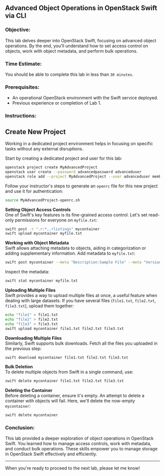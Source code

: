 ## Advanced Object Operations in OpenStack Swift via CLI

### Objective:

This lab delves deeper into OpenStack Swift, focusing on advanced object operations. By the end, you'll understand how to set access control on objects, work with object metadata, and perform bulk operations.

### Time Estimate:

You should be able to complete this lab in less than `30 minutes`.

### Prerequisites:

- An operational OpenStack environment with the Swift service deployed.
- Previous experience or completion of Lab 1.

### Instructions:

## Create New Project

Working in a dedicated project environment helps in focusing on specific tasks without any external disruptions.

Start by creating a dedicated project and user for this lab:

```bash
openstack project create MyAdvancedProject
openstack user create --password advancedpassword advanceduser
openstack role add --project MyAdvancedProject --user advanceduser member
```

Follow your instructor's steps to generate an `openrc` file for this new project and use it for authentication:

```bash
source MyAdvancedProject-openrc.sh
```

**Setting Object Access Controls**  
One of Swift's key features is its fine-grained access control. Let's set read-only permissions for everyone on `myfile.txt`:

```bash
swift post -r ".r:*,.rlistings" mycontainer
swift upload mycontainer myfile.txt
```

**Working with Object Metadata**  
Swift allows attaching metadata to objects, aiding in categorization or adding supplementary information. Add metadata to `myfile.txt`:

```bash
swift post mycontainer --meta "Description:Sample File" --meta "Version:1.0" myfile.txt
```

Inspect the metadata:

```bash
swift stat mycontainer myfile.txt
```

**Uploading Multiple Files**  
Swift provides a way to upload multiple files at once, a useful feature when dealing with large datasets. If you have several files (`file1.txt`, `file2.txt`, `file3.txt`), upload them together:

```bash
echo "file1" > file1.txt
echo "file2" > file2.txt
echo "file3" > file3.txt
swift upload mycontainer file1.txt file2.txt file3.txt
```

**Downloading Multiple Files**  
Similarly, Swift supports bulk downloads. Fetch all the files you uploaded in the previous step:

```bash
swift download mycontainer file1.txt file2.txt file3.txt
```

**Bulk Deletion**  
To delete multiple objects from Swift in a single command, use:

```bash
swift delete mycontainer file1.txt file2.txt file3.txt
```

**Deleting the Container**  
Before deleting a container, ensure it's empty. An attempt to delete a container with objects will fail. Here, we'll delete the now-empty `mycontainer`:

```bash
swift delete mycontainer
```

### Conclusion:

This lab provided a deeper exploration of object operations in OpenStack Swift. You learned how to manage access controls, work with metadata, and conduct bulk operations. These skills empower you to manage storage in OpenStack Swift effectively and efficiently.

---

When you're ready to proceed to the next lab, please let me know!